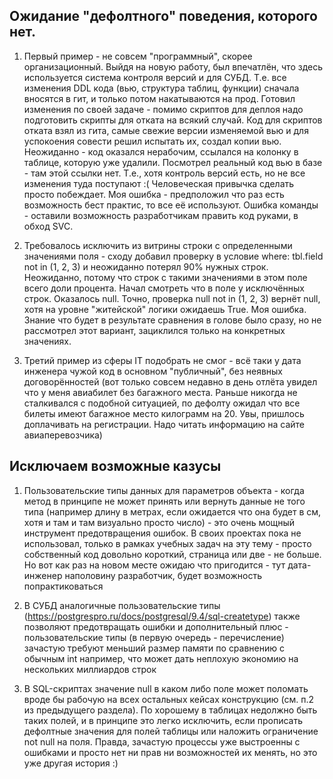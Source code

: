 ## Ожидание "дефолтного" поведения, которого нет.

1. Первый пример - не совсем "программный", скорее организационный. Выйдя на новую работу, был впечатлён, что здесь используется система контроля версий и для СУБД. Т.е. все изменения DDL кода (вью, структура таблиц, функции) сначала вносятся в гит, и только потом накатываются на прод. Готовил изменения по своей задаче - помимо скриптов для деплоя надо подготовить скрипты для отката на всякий случай. Код для скриптов отката взял из гита, самые свежие версии изменяемой вью и для успокоения совести решил испытать их, создал копии вью. Неожиданно - код оказался нерабочим, ссылался на колонку в таблице, которую уже удалили. Посмотрел реальный код вью в базе - там этой ссылки нет. Т.е., хотя контроль версий есть, но не все изменения туда поступают :( Человеческая привычка сделать просто побеждает. Моя ошибка - предположил что раз есть возможность бест практис, то все её используют. Ошибка команды - оставили возможность разработчикам править код руками, в обход SVC.

2. Требовалось исключить из витрины строки с определенными значениями поля - сходу добавил проверку в условие where: tbl.field not in (1, 2, 3) и неожиданно потерял 90% нужных строк. Неожиданно, потому что строк с такими значениями в этом поле всего доли процента. Начал смотреть что в поле у исключённых строк. Оказалось null. Точно, проверка null not in (1, 2, 3) вернёт null, хотя на уровне "житейской" логики ожидаешь True. Моя ошибка. Знание что будет в результате сравнения в голове было сразу, но не рассмотрел этот вариант, зациклился только на конкретных значениях.

3. Третий пример из сферы IT подобрать не смог - всё таки у дата инженера чужой код в основном "публичный", без неявных договорённостей (вот только совсем недавно в день отлёта увидел что у меня авиабилет без багажного места. Раньше никогда не сталкивался с подобной ситуацией, по дефолту ожидал что все билеты имеют багажное место килограмм на 20. Увы, пришлось доплачивать на регистрации. Надо читать информацию на сайте авиаперевозчика)

## Исключаем возможные казусы

1. Пользовательские типы данных для параметров объекта - когда метод в принципе не может принять или вернуть данные не того типа (например длину в метрах, если ожидается что она будет в см, хотя и там и там визуально просто число) - это очень мощный инструмент предотвращения ошибок. В своих проектах пока не использовал, только в рамках учебных задач на эту тему - просто собственный код довольно короткий, страница или две - не больше. Но вот как раз на новом месте ожидаю что пригодится - тут дата-инженер наполовину разработчик, будет возможность попрактиковаться

2. В СУБД аналогичные пользовательские типы (https://postgrespro.ru/docs/postgresql/9.4/sql-createtype) также позволяют предотвращать ошибки и дополнительный плюс - пользовательские типы (в первую очередь - перечисление) зачастую требуют меньший размер памяти по сравнению с обычным int например, что может дать неплохую экономию на нескольких миллиардов строк

3. В SQL-скриптах значение null в каком либо поле может поломать вроде бы рабочую на всех остальных кейсах конструкцию (см. п.2 из предыдущего раздела). По хорошему в таблицах недолжно быть таких полей, и в принципе это легко исключить, если прописать дефолтные значения для полей таблицы или наложить ограничение not null на поля. Правда, зачастую процессы уже выстроенны с ошибками и просто нет ни прав ни возможностей их менять, но это уже другая история :)